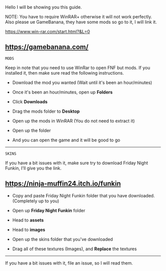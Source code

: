 
Hello I will be showing you this guide.
                                                                      
NOTE: You have to require WinRAR+ otherwise it will not work perfectly. Also please ue GameBanana, they have some mods so go to it, I will link it.

https://www.win-rar.com/start.html?&L=0

https://gamebanana.com/
-----------------------------------------------------------------------------------------------------------------------------------------------------------------------------------
```MODS```

Keep in note that you need to use WinRar to open FNF but mods. If you installed it, then make sure read the following instructions.

- Download the mod you wanted (Wait until it's been an hour/minutes)

- Once it's been an hour/minutes, open up **Folders**

- Click **Downloads**

- Drag the mods folder to **Desktop**

- Open up the mods in WinRAR (You do not need to extract it)

- Open up the folder

- And you can open the game and it will be good to go


-----------------------------------------------------------------------------------------------------------------------------------------------------------------------------------

```SKINS```

If you have a bit issues with it, make sure try to download Friday Night Funkin, I'll give you the link.

https://ninja-muffin24.itch.io/funkin
--------------------------------------

- Copy and paste Friday Night Funkin folder that you have downloaded. (Completely up to you)

- Open up **Friday Night Funkin** folder

- Head to **assets**

- Head to **images**

- Open up the skins folder that you've downloaded

- Drag all of these textures (Images), and **Replace** the textures

---------------------------------------------------------------------------------------------------------------------------------------------------------------------------------


If you have a bit issues with it, file an issue, so I will read them.

